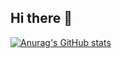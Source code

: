 ## Hi there 👋

[![Anurag's GitHub stats](https://github-readme-stats.vercel.app/api?username=natashagaroutte)](https://github.com/natashagaroutte/github-readme-stats)
